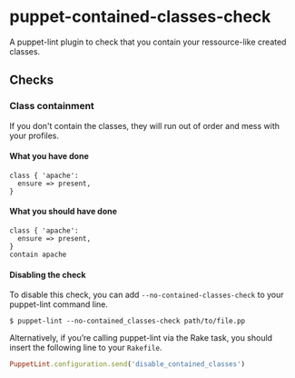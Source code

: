 puppet-contained-classes-check
=================================

A puppet-lint plugin to check that you contain your ressource-like created classes.


## Checks

### Class containment

If you don't contain the classes, they will run out of order and mess with your profiles.

#### What you have done

```puppet
class { 'apache':
  ensure => present,
}
```

#### What you should have done

```puppet
class { 'apache':
  ensure => present,
}
contain apache
```

#### Disabling the check

To disable this check, you can add `--no-contained-classes-check` to your puppet-lint command line.

```shell
$ puppet-lint --no-contained_classes-check path/to/file.pp
```

Alternatively, if you’re calling puppet-lint via the Rake task, you should insert the following line to your `Rakefile`.

```ruby
PuppetLint.configuration.send('disable_contained_classes')
```
